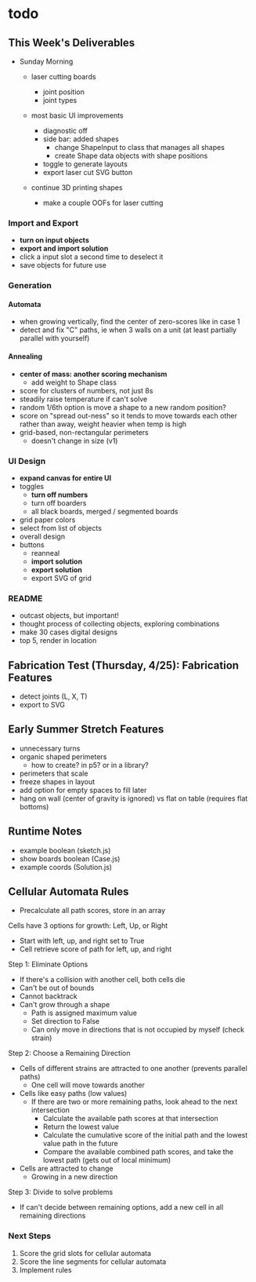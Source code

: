 # todo

## This Week's Deliverables

- Sunday Morning
  - laser cutting boards
    - joint position
    - joint types


  - most basic UI improvements
    - diagnostic off
    - side bar: added shapes
      - change ShapeInput to class that manages all shapes
      - create Shape data objects with shape positions
    - toggle to generate layouts
    - export laser cut SVG button
  - continue 3D printing shapes
    - make a couple OOFs for laser cutting

### Import and Export

- **turn on input objects**
- **export and import solution**
- click a input slot a second time to deselect it
- save objects for future use

### Generation

#### Automata

- when growing vertically, find the center of zero-scores like in case 1
- detect and fix "C" paths, ie when 3 walls on a unit (at least partially parallel with yourself)

#### Annealing

- **center of mass: another scoring mechanism**
  - add weight to Shape class
- score for clusters of numbers, not just 8s
- steadily raise temperature if can't solve
- random 1/6th option is move a shape to a new random position?
- score on "spread out-ness" so it tends to move towards each other rather than away, weight heavier when temp is high
- grid-based, non-rectangular perimeters
  - doesn't change in size (v1)

### UI Design

- **expand canvas for entire UI**
- toggles
  - **turn off numbers**
  - turn off boarders
  - all black boards, merged / segmented boards
- grid paper colors
- select from list of objects
- overall design
- buttons
  - reanneal
  - **import solution**
  - **export solution**
  - export SVG of grid

### README

- outcast objects, but important!
- thought process of collecting objects, exploring combinations
- make 30 cases digital designs
- top 5, render in location

## Fabrication Test (Thursday, 4/25): Fabrication Features

- detect joints (L, X, T)
- export to SVG

## Early Summer Stretch Features

- unnecessary turns
- organic shaped perimeters
  - how to create? in p5? or in a library?
- perimeters that scale
- freeze shapes in layout
- add option for empty spaces to fill later
- hang on wall (center of gravity is ignored) vs flat on table (requires flat bottoms)

## Runtime Notes

- example boolean (sketch.js)
- show boards boolean (Case.js)
- example coords (Solution.js)

## Cellular Automata Rules

- Precalculate all path scores, store in an array

Cells have 3 options for growth: Left, Up, or Right

- Start with left, up, and right set to True
- Cell retrieve score of path for left, up, and right

Step 1: Eliminate Options

- If there's a collision with another cell, both cells die
- Can't be out of bounds
- Cannot backtrack
- Can't grow through a shape
  - Path is assigned maximum value
  - Set direction to False
  - Can only move in directions that is not occupied by myself (check strain)

Step 2: Choose a Remaining Direction

- Cells of different strains are attracted to one another (prevents parallel paths)
  - One cell will move towards another
- Cells like easy paths (low values)
  - If there are two or more remaining paths, look ahead to the next intersection
    - Calculate the available path scores at that intersection
    - Return the lowest value
    - Calculate the cumulative score of the initial path and the lowest value path in the future
    - Compare the available combined path scores, and take the lowest path (gets out of local minimum)
- Cells are attracted to change
  - Growing in a new direction

Step 3: Divide to solve problems

- If can't decide between remaining options, add a new cell in all remaining directions

### Next Steps

1. Score the grid slots for cellular automata
2. Score the line segments for cellular automata
3. Implement rules

